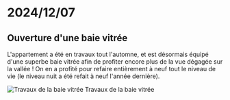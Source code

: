# 2024/12/07

## Ouverture d'une baie vitrée

L'appartement a été en travaux tout l'automne, et est désormais équipé d'une superbe baie vitrée afin de profiter encore plus de la vue dégagée sur la vallée ! On en a profité pour refaire entièrement à neuf tout le niveau de vie (le niveau nuit a été refait à neuf l'année dernière).

![Travaux de la baie vitrée](../../images/lib/2024-12-07_travaux-baie.jpg)
Travaux de la baie vitrée
